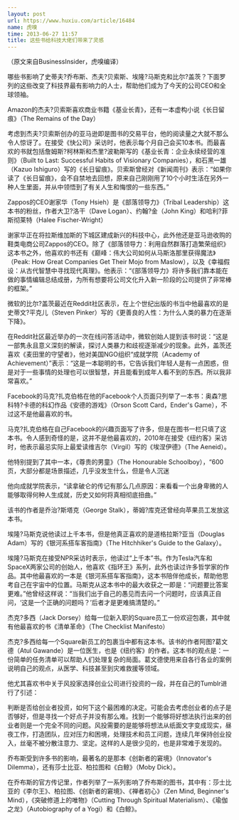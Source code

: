 ```yaml
---
layout: post
url: https://www.huxiu.com/article/16484
name: 虎嗅
time: 2013-06-27 11:57
title: 这些书给科技大佬们带来了灵感
---
```

（原文来自BusinessInsider，虎嗅编译）

哪些书影响了史蒂夫?乔布斯、杰夫?贝索斯、埃隆?马斯克和比尔?盖茨？下面罗列的这些改变了科技界最有影响力的人士，帮助他们成为了今天的公司CEO和全球领袖。

Amazon的杰夫?贝索斯喜欢商业书籍《基业长青》，还有一本虚构小说《长日留痕》（The Remains of the Day）

考虑到杰夫?贝索斯创办的亚马逊即是图书的交易平台，他的阅读量之大就不那么令人惊讶了。在接受《快公司》采访时，他表示每个月自己会买10本书。而最喜欢的书就包括詹姆斯?柯林斯和杰里?波勒斯写的《基业长青：企业永续经营的准则》（Built to Last: Successful Habits of Visionary Companies），和石黑一雄（Kazuo Ishiguro）写的《长日留痕》。贝索斯曾经对《新闻周刊》表示：“如果你读了《长日留痕》，会不自禁地去回想，原来自己刚刚用了10个小时生活在另外一种人生里面，并从中领悟到了有关人生和悔恨的一些东西。”

Zappos的CEO谢家华（Tony Hsieh）是《部落领导力》（Tribal Leadership）这本书的粉丝，作者大卫?洛干（Dave Logan）、约翰?金（John King）和哈利?菲斯彻莱特（Halee Fischer-Wright）

谢家华正在将拉斯维加斯的下城区建成新兴的科技中心，此外他还是亚马逊收购的鞋类电商公司Zappos的CEO。除了《部落领导力：利用自然群落打造繁荣组织》这本书之外，他喜欢的书还有《巅峰：伟大公司如何从马斯洛那里获得魔法》（Peak: How Great Companies Get Their Mojo from Maslow），以及《幸福假设：从古代智慧中寻找现代真理》。他表示：“《部落领导力》将许多我们靠本能在做的事情编辑总结成册，为所有想要将公司文化升入新一阶段的公司提供了非常棒的框架。”

微软的比尔?盖茨最近在Reddit社区表示，在上个世纪出版的书当中他最喜欢的是史蒂文?平克儿（Steven Pinker）写的《更善良的人性：为什么人类的暴力在逐渐下降》。

在Reddit社区最近举办的一次在线问答活动中，微软创始人提到该书时说：“这是一部隽永且意义深刻的解读，探讨人类暴力和歧视逐渐减少的现象。此外，盖茨还喜欢《麦田里的守望者》，他对美国NGO组织“成就学院（Academy of Achievement）”表示：“这是一本聪明的书，它告诉我们年轻人是有一点困惑，但是对于一些事情的处理也可以很智慧，并且能看到成年人看不到的东西。所以我非常喜欢。”

Facebook的马克?扎克伯格在他的Facebook个人页面只列举了一本书：奥森?思科特?卡德的科幻作品《安德的游戏》（Orson Scott Card，Ender's Game），不过这不是他最喜欢的书。

马克?扎克伯格在自己Facebook的兴趣页面写了许多，但是在图书一栏只填了这本书。令人感到奇怪的是，这并不是他最喜欢的，2010年在接受《纽约客》采访时，他表示最忌实际上最爱读维吉尔（Virgil）写的《埃涅伊德》（The Aeneid）。

他特别提到了其中一本，《尊贵的男童》（The Honourable Schoolboy），“600页，大部分都是场景描述，几乎没发生什么，但是令人沉迷

他向成就学院表示，“读拿破仑的传记有那么几点原因：来看看一个出身卑微的人能够取得何种人生成就，历史又如何将真相彻底扭曲。”

该书的作者是乔治?斯塔克（George Stalk），蒂姆?库克还曾经向苹果员工发放这本书。

埃隆?马斯克说他读过上千本书，但是他真正喜欢的是道格拉斯?亚当（Douglas Adam）写的《银河系搭车客指南》（The Hitchhiker's Guide to the Galaxy）。

埃隆?马斯克在接受NPR采访时表示，他读过“上千本”书。作为Tesla汽车和SpaceX两家公司的创始人，他喜欢《指环王》系列，此外也读过许多哲学家的作品。其中他最喜欢的一本是《银河系搭车客指南》，这本书陪伴他成长，帮助他思考自己在宇宙中的位置。马斯克从这本书中的最大收获之一即是：“问题要比答案更难。”他曾经这样说：“当我们出于自己的愚见而去问一个问题时，应该真正自问，‘这是一个正确的问题吗？’后者才是更难搞清楚的。”

杰克?多西（Jack Dorsey）给每一位新入职的Square员工一份欢迎包裹，其中就有他最喜欢的书《清单革命》（The Checklist Manifesto）

杰克?多西给每一个Square新员工的包裹当中都有这本书。该书的作者阿图?葛文德（Atul Gawande）是一位医生，也是《纽约客》的作者。这本书的观点是：一份简单的任务清单可以帮助人们处理复杂的局面。葛文德使用来自各行各业的案例说明自己的观点，从医学、科技甚至到灾难救援等领域。

他尤其喜欢书中关于风投家选择创业公司进行投资的一段，并在自己的Tumblr进行了引述：

判断是否给创业者投资，如何下这个最困难的决定。可能会去考虑创业者的点子是否够好，但是寻找一个好点子并没有那么难。找到一个能够将好想法执行出来的创业者则是一个完全不同的问题。风投需要的是能够将想法从纸面文字变成现实，昼夜工作，打造团队，应对压力和困境，处理技术和员工问题，连续几年保持创业投入，丝毫不被分散注意力、坚定。这样的人是很少见的，也是非常难于发现的。

乔布斯受到许多书的影响，最著名的是那本《创新者的窘境》（Innovator's Dilemma），还有莎士比亚、柏拉图和《白鲸》（Moby Dick）。

在乔布斯的官方传记里，作者列举了一系列影响了乔布斯的图书，其中有：莎士比亚的《李尔王》、柏拉图、《创新者的窘境》、《禅者初心》（Zen Mind, Beginner's Mind），《突破修道上的唯物》（Cutting Through Spiritual Materialism）、《瑜伽之龙》（Autobiography of a Yogi）和《白鲸》。

